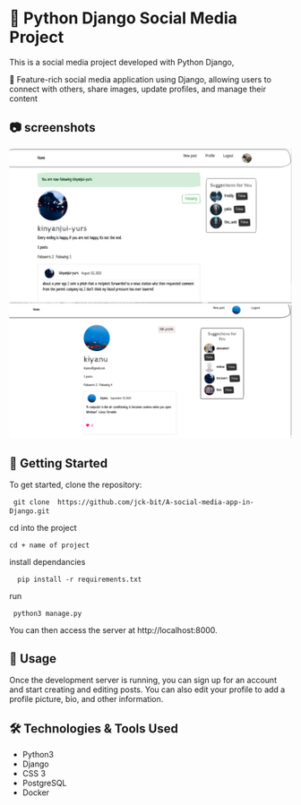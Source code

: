 # 🐍 Python Django Social Media Project

This is a social media project developed with Python Django,

🚧 Feature-rich social media application using Django, allowing users to connect with others, share images, update
profiles, and manage their content


## 📷 screenshots
 ![screenshot 1](./screenshots/Screenshot-from-2023-08-19-14-56-56.jpg)
 ![](./screenshots/Screenshot%20from%202023-10-12%2013-26-23.png)
 
## 🚀 Getting Started

To get started, clone the repository:

```
 git clone  https://github.com/jck-bit/A-social-media-app-in-Django.git
```
cd into the project
```
cd + name of project
```
install dependancies
```
  pip install -r requirements.txt
```
run

```
 python3 manage.py
```

You can then access the server at http://localhost:8000.

## 📝 Usage

Once the development server is running, you can sign up for an account and start creating and editing posts. You can also edit your profile to add a profile picture, bio, and other information.

## 🛠️ Technologies & Tools Used

- Python3
- Django
- CSS 3
- PostgreSQL
- Docker
